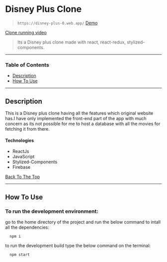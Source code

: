 # Disney Plus Clone

> `https://disney-plus-0.web.app/`
> [Demo](https://disney-plus-0.web.app/)

[Clone running video](https://user-images.githubusercontent.com/53307443/122673992-de7ca900-d1f0-11eb-884d-3a49694251c0.mp4)

> Its a Disney plus clone made with react, react-redux, stylized-components.

---


### Table of Contents

- [Description](#description)
- [How To Use](#how-to-use)

---

## Description

This is a Disney plus clone having all the features which original website has.I have only implemented the front-end part of the app with much concern as its not possible for me to host a database with all the movies for fetching it from there.

#### Technologies

- ReactJs
- JavaScript
- Stylized-Components
- Firebase

[Back To The Top](#disney-plus-clone)

---

## How To Use

### To run the development environment:

go to the home directory of the project and run the below command to intall all the dependencies:
```
  npm i
```

to run the development build type the below command on the terminal:
```
  npm start
```




